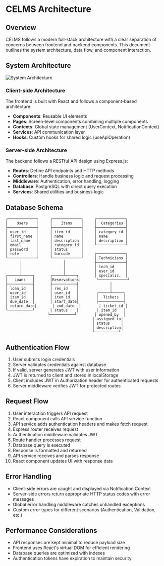 # CELMS Architecture

## Overview

CELMS follows a modern full-stack architecture with a clear separation of concerns between frontend and backend components. This document outlines the system architecture, data flow, and component interaction.

## System Architecture

![System Architecture](../screenshots/architecture.png)

### Client-side Architecture

The frontend is built with React and follows a component-based architecture:

- **Components**: Reusable UI elements
- **Pages**: Screen-level components combining multiple components
- **Contexts**: Global state management (UserContext, NotificationContext)
- **Services**: API communication layer
- **Hooks**: Custom hooks for shared logic (useApiOperation)

### Server-side Architecture

The backend follows a RESTful API design using Express.js:

- **Routes**: Define API endpoints and HTTP methods
- **Controllers**: Handle business logic and request processing
- **Middleware**: Authentication, error handling, logging
- **Database**: PostgreSQL with direct query execution
- **Services**: Shared utilities and business logic

## Database Schema

```
┌─────────────┐     ┌─────────────┐     ┌─────────────┐
│    Users    │     │    Items    │     │  Categories │
├─────────────┤     ├─────────────┤     ├─────────────┤
│ user_id     │     │ item_id     │     │ category_id │
│ first_name  │     │ name        │     │ name        │
│ last_name   │     │ description │     │ description │
│ email       │     │ category_id │     └─────────────┘
│ password    │     │ status      │     
│ role        │     │ barcode     │     ┌─────────────┐
└─────────────┘     └─────────────┘     │ Technicians │
      │                   │             ├─────────────┤
      │                   │             │ tech_id     │
      │                   │             │ user_id     │
┌─────┴─────┐       ┌─────┴─────┐       │ specializ.  │
│   Loans   │       │Reservations│       └─────────────┘
├───────────┤       ├───────────┤              │
│ loan_id   │       │ res_id    │              │
│ user_id   │       │ user_id   │        ┌─────┴─────┐
│ item_id   │       │ item_id   │        │  Tickets  │
│ due_date  │       │ start_date│        ├───────────┤
│ return_date│       │ end_date  │        │ ticket_id │
└───────────┘       │ status    │        │ item_id   │
                   └───────────┘        │ opened_by  │
                                       │ assigned_to│
                                       │ status     │
                                       │ description│
                                       └───────────┘
```

## Authentication Flow

1. User submits login credentials
2. Server validates credentials against database
3. If valid, server generates JWT with user information
4. JWT is returned to client and stored in localStorage
5. Client includes JWT in Authorization header for authenticated requests
6. Server middleware verifies JWT for protected routes

## Request Flow

1. User interaction triggers API request
2. React component calls API service function
3. API service adds authentication headers and makes fetch request
4. Express router receives request
5. Authentication middleware validates JWT
6. Route handler processes request
7. Database query is executed
8. Response is formatted and returned
9. API service receives and parses response
10. React component updates UI with response data

## Error Handling

- Client-side errors are caught and displayed via Notification Context
- Server-side errors return appropriate HTTP status codes with error messages
- Global error handling middleware catches unhandled exceptions
- Custom error types for different scenarios (Authentication, Validation, etc.)

## Performance Considerations

- API responses are kept minimal to reduce payload size
- Frontend uses React's virtual DOM for efficient rendering
- Database queries are optimized with indexes
- Authentication tokens have expiration to maintain security